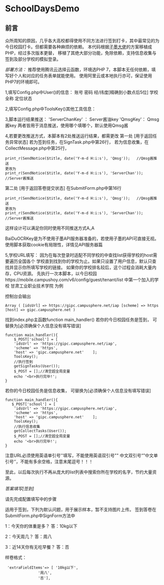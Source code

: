 # SchoolDaysDemo

## 前言
众所周知的原因，几乎各大高校都得使用不同方法进行签到打卡，其中最常见的为今日校园打卡。但都需要各种麻烦的依赖。
本代码根据[子墨大佬](https://github.com/ZimoLoveShuang/auto-sign)的方案移植成PHP，经过多次版本更替，
移植了其绝大部分功能，免除依赖，支持信息收集与签到及部分学校的模拟登录。

*部署方法：*
推荐使用腾讯云选择云函数，环境选PHP 7，本脚本无任何依赖，填写好个人和对应的任务表单就能使用。
使用阿里云或本地执行亦可，保证使用PHP7的环境即可。

1,填写Config.php中User()的信息：
账号	密码	经/纬度[精确到小数点后5位]	学校全称		定位状态    

2,填写Config.php中ToolsKey()其他工具信息：

3,脚本运行结果推送：
'ServerChanKey' ： Server酱油key
'QmsgKey'：     Qmsg酱key
两者皆用于消息推送，使用哪个填哪个，默认使用Qmsg酱

4,若要更改推送方式，本脚本有2处推送运行结果，都需更改
第一处	[用于返回任务异常状态]
若为签到任务，在SignTask.php中第26行，
若为信息收集，在CollectMessage.php中第25行，
	
	print_r(SendNotice($title, date('Y-m-d H:i:s'), 'Qmsg'));   //Qmsg酱推送
	更改为
	print_r(SendNotice($title, date('Y-m-d H:i:s'), 'ServerChan'));   //Server酱推送

第二处	[用于返回答卷提交状态]
在SubmitForm.php中第16行
	
	print_r(SendNotice($title, date('Y-m-d H:i:s'), 'Qmsg'));   //Qmsg酱推送
	更改为
	print_r(SendNotice($title, date('Y-m-d H:i:s'), 'ServerChan'));   //Server酱推送
这样设计可以满足你同时使用不同推送方式A_A

BaiDuOCRKey是为不使用子墨API服务器准备的，若使用子墨的API可直接无视。
使用脚本获取cookie有局限性，详情见API服务器篇

5,学校URL填写：
因为在每次登录时适配不同学校的中查找list获得学校的host需要遍历全国各个
学校直到找到你的学校为止。如果只设置了用户信息，默认只查找并显示你所填写学校的链接。
如果你的学校排名较后，这个过程会消耗大量内存，CPU资源。
先执行一次本脚本，以今日校园https://mobile.campushoy.com/v6/config/guest/tenant/list
中第一个加入的学校  甘肃工业职业技术学院  为例

控制台会输出

	Array ( [idsUrl] => https://gipc.campusphere.net/iap [scheme] => https [host] => gipc.campusphere.net )

找到index.php主函数function main_handler()
若你的今日校园任务是签到，
可替换为[必须确保个人信息没有填写错误]

	function main_handler(){
	    $_POST['school'] = [   
		'idsUrl' => 'https://gipc.campusphere.net/iap',
		'scheme' => 'https',
		'host' => 'gipc.campusphere.net'    ];
	    ToolsKey();
	    //执行签到
	    getSignTasks(User());
	    $_POST = [];//清空超全局变量
	    echo '<br>执行完毕!';
	}
若你的今日校园任务是信息收集，
可替换为[必须确保个人信息没有填写错误]

	function main_handler(){
	   $_POST['school'] = [   
		'idsUrl' => 'https://gipc.campusphere.net/iap',
		'scheme' => 'https',
		'host' => 'gipc.campusphere.net'    ];
	    ToolsKey();
	    //执行信息收集
	    getCollectTasks(User());
	    $_POST = [];//清空超全局变量
	    echo '<br>执行完毕!';
	}
注意URL必须使用英语单引号''填写，不能使用英语双引号"" 
中文双引号“”中文单引号‘’，不能有多余空格，注意末尾逗号！！！

至此，以后每次执行不再从庞大的list列表中搜索你所在学校的名字，节约大量资源。


*答案填写[签到]*

请先完成配置填写中的步骤

适用于签到，下列为默认问题，用于展示样本，暂不支持图片上传。
签到答卷在SubmitForm.php中SignForm方法中

1：今天你的体重是多？
答：10kg以下

2：今天周几？
答：周八

3：近14天你有无吃早餐？
答：否


样卷格式：

	 'extraFieldItems'=> [ '10kg以下',
			       '周八',
			       '否'],

